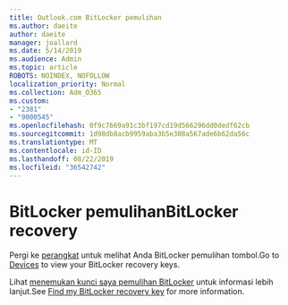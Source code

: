 ```yaml
---
title: Outlook.com BitLocker pemulihan
ms.author: daeite
author: daeite
manager: joallard
ms.date: 5/14/2019
ms.audience: Admin
ms.topic: article
ROBOTS: NOINDEX, NOFOLLOW
localization_priority: Normal
ms.collection: Adm_O365
ms.custom:
- "2381"
- "9000545"
ms.openlocfilehash: 0f9c7669a91c3bf197cd19d566296dd0dedf62cb
ms.sourcegitcommit: 1d98db8acb9959aba3b5e308a567ade6b62da56c
ms.translationtype: MT
ms.contentlocale: id-ID
ms.lasthandoff: 08/22/2019
ms.locfileid: "36542742"
---
```

# <a name="bitlocker-recovery"></a><span data-ttu-id="2b569-102">BitLocker pemulihan</span><span class="sxs-lookup"><span data-stu-id="2b569-102">BitLocker recovery</span></span>

<span data-ttu-id="2b569-103">Pergi ke [perangkat](https://account.microsoft.com/devices/recoverykey) untuk melihat Anda BitLocker pemulihan tombol.</span><span class="sxs-lookup"><span data-stu-id="2b569-103">Go to [Devices](https://account.microsoft.com/devices/recoverykey) to view your BitLocker recovery keys.</span></span>

<span data-ttu-id="2b569-104">Lihat [menemukan kunci saya pemulihan BitLocker](https://support.microsoft.com/help/4026181) untuk informasi lebih lanjut.</span><span class="sxs-lookup"><span data-stu-id="2b569-104">See [Find my BitLocker recovery key](https://support.microsoft.com/help/4026181) for more information.</span></span>